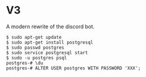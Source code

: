 # V3

A modern rewrite of the discord bot.

```
$ sudo apt-get update
$ sudo apt-get install postgresql
$ sudo passwd postgres
$ sudo service postgresql start
$ sudo -u postgres psql
postgres-# \du
postgres-# ALTER USER postgres WITH PASSWORD 'XXX';
```